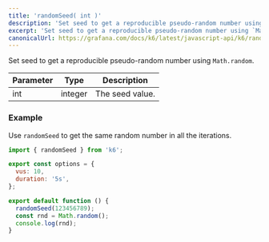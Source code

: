 ```yaml
---
title: 'randomSeed( int )'
description: 'Set seed to get a reproducible pseudo-random number using `Math.random`.'
excerpt: 'Set seed to get a reproducible pseudo-random number using `Math.random`.'
canonicalUrl: https://grafana.com/docs/k6/latest/javascript-api/k6/random-seed/
---
```


Set seed to get a reproducible pseudo-random number using `Math.random`.

| Parameter | Type    | Description     |
| --------- | ------- | --------------- |
| int       | integer | The seed value. |

### Example

Use `randomSeed` to get the same random number in all the iterations.

<CodeGroup labels={[]}>

```javascript
import { randomSeed } from 'k6';

export const options = {
  vus: 10,
  duration: '5s',
};

export default function () {
  randomSeed(123456789);
  const rnd = Math.random();
  console.log(rnd);
}
```

</CodeGroup>
